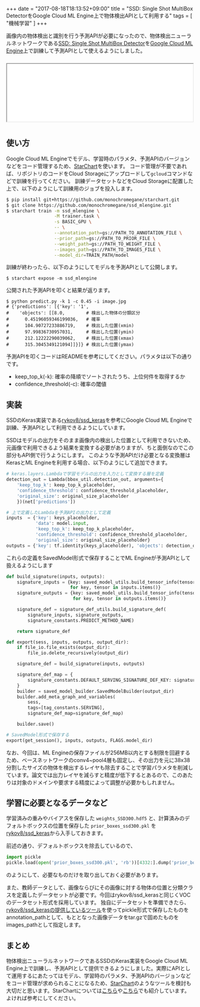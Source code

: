 +++
date = "2017-08-18T18:13:52+09:00"
title = "SSD: Single Shot MultiBox DetectorをGoogle Cloud ML Engine上で物体検出APIとして利用する"
tags = [ "機械学習" ]
+++

画像内の物体検出と識別を行う予測APIが必要になったので、物体検出ニューラルネットワークである[SSD: Single Shot MultiBox Detector](http://arxiv.org/abs/1512.02325)を[Google Cloud ML Engine](https://cloud.google.com/products/machine-learning/)上で訓練して予測APIとして使えるようにしました。

<iframe src="//hatenablog-parts.com/embed?url=https%3A%2F%2Fgithub.com%2Fmonochromegane%2Fssd_mlengine" title="monochromegane/ssd_mlengine" class="embed-card embed-webcard" scrolling="no" frame border="0" style="width: 100%; height: 155px; max-width: 500px; margin: 10px 0px;">&lt;a href="https://github.com/monochromegane/ssd_mlengine"&gt;monochromegane/ssd_mlengine&lt;/a&gt;</iframe>

## 使い方

Google Cloud ML Engineでモデル、学習時のパラメタ、予測APIのバージョンなどをコード管理するため、[StarChart](https://github.com/monochromegane/starchart)を使います。
コード管理が不要であれば、リポジトリのコードをCloud Storageにアップロードして`gcloud`コマンドなどで訓練を行ってください。
訓練データセットなどをCloud Storageに配置した上で、以下のようにして訓練用のジョブを投入します。

```sh
$ pip install git+https://github.com/monochromegane/starchart.git
$ git clone https://github.com/monochromegane/ssd_mlengine.git
$ starchart train -m ssd_mlengine \
                  -M trainer.task \
                  -s BASIC_GPU \
                  -- \
                  --annotation_path=gs://PATH_TO_ANNOTATION_FILE \
                  --prior_path=gs://PATH_TO_PRIOR_FILE \
                  --weight_path=gs://PATH_TO_WEIGHT_FILE \
                  --images_path=gs://PATH_TO_IMAGES_FILE \
                  --model_dir=TRAIN_PATH/model
```

訓練が終わったら、以下のようにしてモデルを予測APIとして公開します。

```
$ starchart expose -m ssd_mlengine
```

公開された予測APIを叩くと結果が返ります。

```
$ python predict.py -k 1 -c 0.45 -i image.jpg
# {'predictions': [{'key': '1',
#    'objects': [[8.0,        # 検出した物体の分類区分
#      0.45196059346199036,   # 確率
#      104.90727233886719,    # 検出した位置(xmin)
#      97.99836730957031,     # 検出した位置(ymin)
#      212.12222290039062,    # 検出した位置(xmax)
#      315.3045349121094]]}]} # 検出した位置(ymax)
```

予測APIを叩くコードはREADMEを参考にしてください。パラメタは以下の通りです。

- keep\_top\_k(-k): 確率の降順でソートされたうち、上位何件を取得するか
- confidence\_threshold(-c): 確率の閾値


## 実装

SSDのKeras実装である[rykov8/ssd_keras](https://github.com/rykov8/ssd_keras)を参考にGoogle Cloud ML Engineで訓練、予測APIとして利用できるようにしています。

SSDはモデルの出力をそのまま画像内の検出した位置として利用できないため、元画像で利用できるよう結果を変換する必要がありますが、ちと面倒なのでこの部分もAPI側で行うようにします。
このような予測APIだけ必要となる変換層はKerasとML Engineを利用する場合、以下のようにして追加できます。

```py
# keras.layers.Lambdaで学習モデルの出力を入力として変換する層を定義
detection_out = Lambda(bbox_util.detection_out, arguments={
    'keep_top_k': keep_top_k_placeholder,
    'confidence_threshold': confidence_threshold_placeholder,
    'original_size': original_size_placeholder
    })(net['predictions'])

# 上で定義したLambdaを予測APIの出力として定義
inputs  = {'key': keys_placeholder,
           'data': model.input,
           'keep_top_k': keep_top_k_placeholder,
           'confidence_threshold': confidence_threshold_placeholder,
           'original_size': original_size_placeholder}
outputs = {'key': tf.identity(keys_placeholder), 'objects': detection_out}
```

これらの定義をSavedModel形式で保存することでML Engineが予測APIとして扱えるようにします

```py
def build_signature(inputs, outputs):
    signature_inputs = {key: saved_model_utils.build_tensor_info(tensor)
                        for key, tensor in inputs.items()}
    signature_outputs = {key: saved_model_utils.build_tensor_info(tensor)
                         for key, tensor in outputs.items()}

    signature_def = signature_def_utils.build_signature_def(
        signature_inputs, signature_outputs,
        signature_constants.PREDICT_METHOD_NAME)

    return signature_def

def export(sess, inputs, outputs, output_dir):
    if file_io.file_exists(output_dir):
        file_io.delete_recursively(output_dir)

    signature_def = build_signature(inputs, outputs)

    signature_def_map = {
        signature_constants.DEFAULT_SERVING_SIGNATURE_DEF_KEY: signature_def
    }
    builder = saved_model_builder.SavedModelBuilder(output_dir)
    builder.add_meta_graph_and_variables(
        sess,
        tags=[tag_constants.SERVING],
        signature_def_map=signature_def_map)

    builder.save()

# SavedModel形式で保存する
export(get_session(), inputs, outputs, FLAGS.model_dir)
```

なお、今回は、ML Engineの保存ファイルが256MB以内とする制限を回避するため、ベースネットワークのconv4~pool4層も固定し、その出力を元に38x38分割したサイズの物体を検出するレイヤも除去することで学習パラメタを削減しています。論文では出力レイヤを減らすと精度が低下するとあるので、このあたりは対象のドメインや要求する精度によって調整が必要かもしれません。


## 学習に必要となるデータなど

学習済みの重みやバイアスを保存した `weights_SSD300.hdf5` と、計算済みのデフォルトボックスの位置を保存した `prior_boxes_ssd300.pkl` を [rykov8/ssd_keras](https://github.com/rykov8/ssd_keras)から入手しておきます。

前述の通り、デフォルトボックスを除去しているので、

```py
import pickle
pickle.load(open('prior_boxes_ssd300.pkl', 'rb'))[4332:].dump('prior_boxes_ssd300_min.pkl')
```

のようにして、必要なものだけを取り出しておく必要があります。


また、教師データとして、画像ならびにその画像に対する物体の位置と分類クラスを定義したデータセットが必要です。今回はrykov8/ssd_kerasと同じくVOCのデータセット形式を採用しています。
独自にデータセットを準備できたら、[rykov8/ssd_kerasの提供しているツール](https://github.com/rykov8/ssd_keras/blob/master/PASCAL_VOC/get_data_from_XML.py)を使ってpickle形式で保存したものをannotation_pathとして、もととなった画像データをtar.gzで固めたものをimages_pathとして指定します。

## まとめ

物体検出ニューラルネットワークであるSSDのKeras実装をGoogle Cloud ML Engine上で訓練し、予測APIとして提供できるようにしました。実際にAPIとして運用するにあたってはモデル、学習時のパラメタ、予測APIのバージョンなどをコード管理が求められることになるため、[StarChart](https://github.com/monochromegane/starchart)のようなツールを検討も大切だと思います。StarChartについては[こちら](https://rand.pepabo.com/article/2017/01/18/pepabo-ml-platform-and-workflow/)や[こちら](https://speakerdeck.com/monochromegane/pepabo-ml-infrastructure-starchart)でも紹介しています。よければ参考にしてください。

